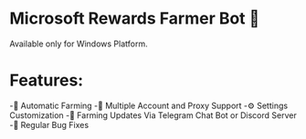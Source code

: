 # Microsoft Rewards Farmer Bot 🥇
Available only for Windows Platform.

# Features:

-🤖 Automatic Farming
-🔢 Multiple Account and Proxy Support
-⚙️ Settings Customization
-📲 Farming Updates Via Telegram Chat Bot or Discord Server
-🔧 Regular Bug Fixes
